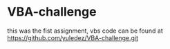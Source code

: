 # VBA-challenge
this was the fist assignment, vbs code can be found at https://github.com/yuledez/VBA-challenge.git